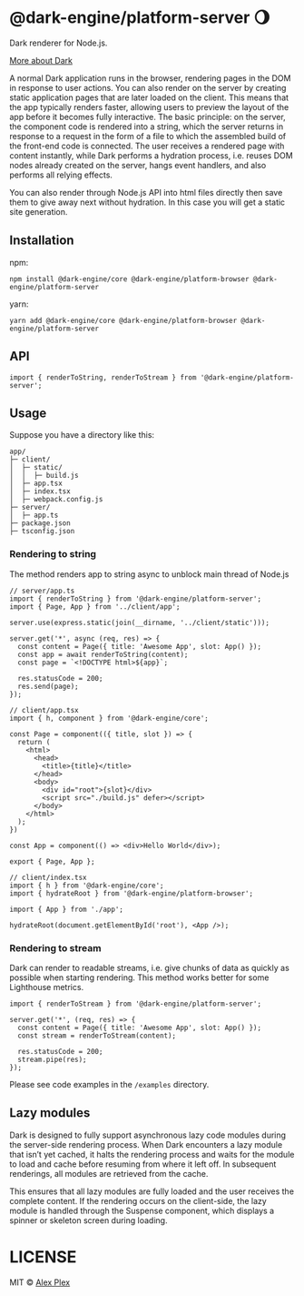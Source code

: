# @dark-engine/platform-server 🌖

Dark renderer for Node.js.

[More about Dark](https://github.com/atellmer/dark)

A normal Dark application runs in the browser, rendering pages in the DOM in response to user actions. You can also render on the server by creating static application pages that are later loaded on the client. This means that the app typically renders faster, allowing users to preview the layout of the app before it becomes fully interactive.
The basic principle: on the server, the component code is rendered into a string, which the server returns in response to a request in the form of a file to which the assembled build of the front-end code is connected. The user receives a rendered page with content instantly, while Dark performs a hydration process, i.e. reuses DOM nodes already created on the server, hangs event handlers, and also performs all relying effects.

You can also render through Node.js API into html files directly then save them to give away next without hydration. In this case you will get a static site generation.

## Installation

npm:
```
npm install @dark-engine/core @dark-engine/platform-browser @dark-engine/platform-server
```

yarn:
```
yarn add @dark-engine/core @dark-engine/platform-browser @dark-engine/platform-server
```

## API

```tsx
import { renderToString, renderToStream } from '@dark-engine/platform-server';
```

## Usage
Suppose you have a directory like this:

```
app/
├─ client/
│  ├─ static/
│  │  ├─ build.js
│  ├─ app.tsx
│  ├─ index.tsx
│  ├─ webpack.config.js
├─ server/
│  ├─ app.ts
├─ package.json
├─ tsconfig.json
```

### Rendering to string

The method renders app to string async to unblock main thread of Node.js

```tsx
// server/app.ts
import { renderToString } from '@dark-engine/platform-server';
import { Page, App } from '../client/app';

server.use(express.static(join(__dirname, '../client/static')));

server.get('*', async (req, res) => {
  const content = Page({ title: 'Awesome App', slot: App() });
  const app = await renderToString(content);
  const page = `<!DOCTYPE html>${app}`;

  res.statusCode = 200;
  res.send(page);
});
```

```tsx
// client/app.tsx
import { h, component } from '@dark-engine/core';

const Page = component(({ title, slot }) => {
  return (
    <html>
      <head>
        <title>{title}</title>
      </head>
      <body>
        <div id="root">{slot}</div>
        <script src="./build.js" defer></script>
      </body>
    </html>
  );
})

const App = component(() => <div>Hello World</div>);

export { Page, App };
```

```tsx
// client/index.tsx
import { h } from '@dark-engine/core';
import { hydrateRoot } from '@dark-engine/platform-browser';

import { App } from './app';

hydrateRoot(document.getElementById('root'), <App />);
```

### Rendering to stream

Dark can render to readable streams, i.e. give chunks of data as quickly as possible when starting rendering. This method works better for some Lighthouse metrics.

```tsx
import { renderToStream } from '@dark-engine/platform-server';

server.get('*', (req, res) => {
  const content = Page({ title: 'Awesome App', slot: App() });
  const stream = renderToStream(content);

  res.statusCode = 200;
  stream.pipe(res);
});
```
Please see code examples in the `/examples` directory.

## Lazy modules

Dark is designed to fully support asynchronous lazy code modules during the server-side rendering process. When Dark encounters a lazy module that isn’t yet cached, it halts the rendering process and waits for the module to load and cache before resuming from where it left off. In subsequent renderings, all modules are retrieved from the cache.

This ensures that all lazy modules are fully loaded and the user receives the complete content. If the rendering occurs on the client-side, the lazy module is handled through the Suspense component, which displays a spinner or skeleton screen during loading.

# LICENSE

MIT © [Alex Plex](https://github.com/atellmer)


